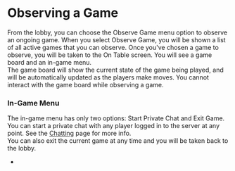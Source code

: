# Observing a Game
From the lobby, you can choose the Observe Game menu option to observe an ongoing game.  When you select Observe Game, you will be shown a list of all active games that you can observe.  Once you've chosen a game to observe, you will be taken to the On Table screen.  You will see a game board and an in-game menu.  
The game board will show the current state of the game being played, and will be automatically updated as the players make moves.  You cannot interact with the game board while observing a game.

### In-Game Menu
The in-game menu has only two options: Start Private Chat and Exit Game.  You can start a private chat with any player logged in to the server at any point.  See the [Chatting](chat.md) page for more info.  
You can also exit the current game at any time and you will be taken back to the lobby.

  * <in-game menu screenshot>
